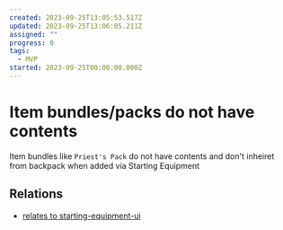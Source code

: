 ```yaml
---
created: 2023-09-25T13:05:53.517Z
updated: 2023-09-25T13:06:05.211Z
assigned: ""
progress: 0
tags:
  - MVP
started: 2023-09-25T00:00:00.000Z
---
```


# Item bundles/packs do not have contents

Item bundles like `Priest's Pack` do not have contents and don't inheiret from backpack when added via Starting Equipment

## Relations

- [relates to starting-equipment-ui](starting-equipment-ui.md)
